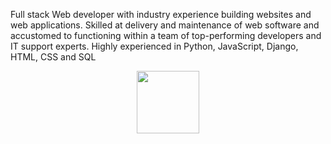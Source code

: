 Full stack Web developer with industry experience building websites and web applications. Skilled at delivery and maintenance of web software and accustomed to functioning within a team of top-performing developers and IT support experts. Highly experienced in Python, JavaScript, Django, HTML, CSS and SQL
<div id="header" align="center">
  <img src=https://media3.giphy.com/media/M9gbBd9nbDrOTu1Mqx/giphy.gif?cid=790b7611a965bcdbcb78a0b20ef4b5501248f37960733bc6&rid=giphy.gif&ct=s width="100"/>
</div>
